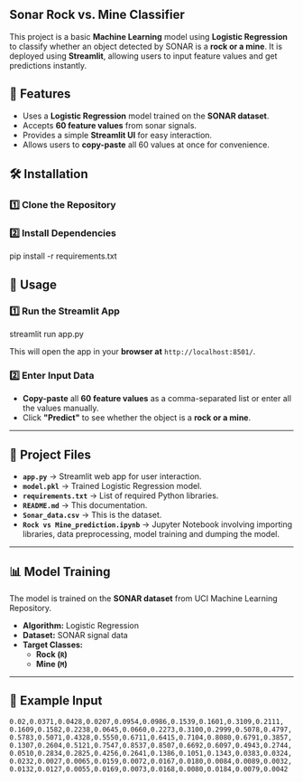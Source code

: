 ## **Sonar Rock vs. Mine Classifier**
This project is a basic **Machine Learning** model using **Logistic Regression** to classify whether an object detected by SONAR is a **rock or a mine**. It is deployed using **Streamlit**, allowing users to input feature values and get predictions instantly.

## **🔹 Features**
- Uses a **Logistic Regression** model trained on the **SONAR dataset**.
- Accepts **60 feature values** from sonar signals.
- Provides a simple **Streamlit UI** for easy interaction.
- Allows users to **copy-paste** all 60 values at once for convenience.

## **🛠 Installation**
### **1️⃣ Clone the Repository**

### **2️⃣ Install Dependencies**
pip install -r requirements.txt

## **🚀 Usage**
### **1️⃣ Run the Streamlit App**
streamlit run app.py

This will open the app in your **browser at** `http://localhost:8501/`.

### **2️⃣ Enter Input Data**
- **Copy-paste** all **60 feature values** as a comma-separated list or enter all the values manually.
- Click **"Predict"** to see whether the object is a **rock or a mine**.

---

## **📜 Project Files**
- **`app.py`** → Streamlit web app for user interaction.
- **`model.pkl`** → Trained Logistic Regression model.
- **`requirements.txt`** → List of required Python libraries.
- **`README.md`** → This documentation. 
- **`Sonar_data.csv`** → This is the dataset. 
- **`Rock vs Mine_prediction.ipynb`** → Jupyter Notebook involving importing libraries, data preprocessing, model training and dumping the model. 

---

## **📊 Model Training**
The model is trained on the **SONAR dataset** from UCI Machine Learning Repository.
- **Algorithm:** Logistic Regression  
- **Dataset:** SONAR signal data  
- **Target Classes:**  
  - **Rock (`R`)**  
  - **Mine (`M`)**  

---

## **📌 Example Input**
```
0.02,0.0371,0.0428,0.0207,0.0954,0.0986,0.1539,0.1601,0.3109,0.2111,
0.1609,0.1582,0.2238,0.0645,0.0660,0.2273,0.3100,0.2999,0.5078,0.4797,
0.5783,0.5071,0.4328,0.5550,0.6711,0.6415,0.7104,0.8080,0.6791,0.3857,
0.1307,0.2604,0.5121,0.7547,0.8537,0.8507,0.6692,0.6097,0.4943,0.2744,
0.0510,0.2834,0.2825,0.4256,0.2641,0.1386,0.1051,0.1343,0.0383,0.0324,
0.0232,0.0027,0.0065,0.0159,0.0072,0.0167,0.0180,0.0084,0.0089,0.0032,
0.0132,0.0127,0.0055,0.0169,0.0073,0.0168,0.0080,0.0184,0.0079,0.0042
